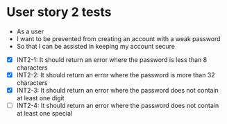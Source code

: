 # User story 2 tests

- As a user
- I want to be prevented from creating an account with a weak password
- So that I can be assisted in keeping my account secure

- [x] INT2-1: It should return an error where the password is less than 8 characters
- [x] INT2-2: It should return an error where the password is more than 32 characters
- [x] INT2-3: It should return an error where the password does not contain at least one digit
- [ ] INT2-4: It should return an error where the password does not contain at least one special
